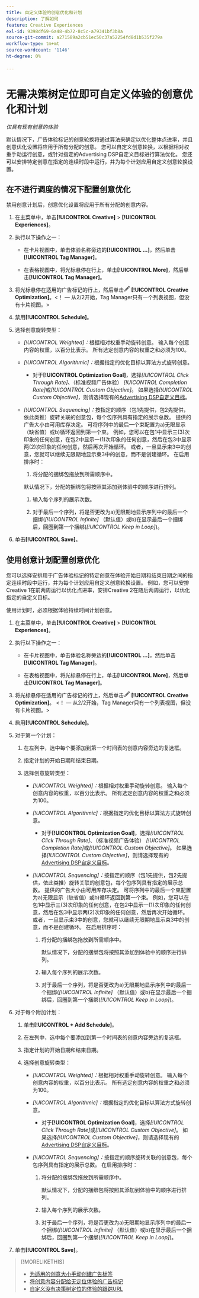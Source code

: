 ```yaml
---
title: 自定义体验的创意优化和计划
description: 了解如何
feature: Creative Experiences
exl-id: 9398df69-6a48-4b72-8c5c-a79341bf3b8a
source-git-commit: a271589a2cb51ec50c37a52254fd8d1b535f279a
workflow-type: tm+mt
source-wordcount: '1146'
ht-degree: 0%

---
```


# 无需决策树定位即可自定义体验的创意优化和计划

*仅具有现有创意的体验*

默认情况下，广告体验标记的创意轮换将通过算法来确定以优化整体点进率，并且创意优化设置将应用于所有分配的创意。 您可以自定义创意轮换，以根据相对权重手动运行创意，或针对指定的Advertising DSP自定义目标进行算法优化。 您还可以安排特定创意在指定的连续时段中运行，并为每个计划应用自定义创意轮换设置。

## 在不进行调度的情况下配置创意优化

禁用创意计划后，创意优化设置将应用于所有分配的创意内容。

1. 在主菜单中，单击&#x200B;**[!UICONTROL Creative]** > **[!UICONTROL Experiences]**。

1. 执行以下操作之一：

   * 在卡片视图中，单击体验名称旁边的&#x200B;**[!UICONTROL ...]**，然后单击&#x200B;**[!UICONTROL Tag Manager]**。

   * 在表格视图中，将光标悬停在行上，单击&#x200B;**[!UICONTROL More]**，然后单击&#x200B;**[!UICONTROL Tag Manager]**。

1. 将光标悬停在适用的广告标记的行上，然后单击![广告计划](/help/creative/assets/edit-gray.png "编辑跟踪URL") **[!UICONTROL Creative Optimization]**。&lt;！ — 从2/2开始，Tag Manager只有一个列表视图，但没有卡片视图。>

1. 禁用&#x200B;**[!UICONTROL Schedule]**。

1. 选择创意旋转类型：

   * *[!UICONTROL Weighted]：*&#x200B;根据相对权重手动旋转创意。 输入每个创意内容的权重，以百分比表示。 所有选定创意内容的权重之和必须为100。

   * *[!UICONTROL Algorithmic]：*&#x200B;根据指定的优化目标以算法方式旋转创意。

      * 对于&#x200B;**[!UICONTROL Optimization Goal]**，选择&#x200B;*[!UICONTROL Click Through Rate]*、（标准视频广告体验） *[!UICONTROL Completion Rate]*&#x200B;或&#x200B;*[!UICONTROL Custom Objective]*。  如果选择&#x200B;*[!UICONTROL Custom Objective]*，则请选择现有的[Advertising DSP自定义目标](/help/dsp/optimization/custom-goal.md)。<!-- Verify -->

   * *[!UICONTROL Sequencing]：*&#x200B;按指定的顺序（包1先提供，包2先提供，依此类推）旋转关联的创意包，每个包序列具有指定的展示总数。 提供的广告大小由可用库存决定。 可将序列中的最后一个束配置为a\)无限显示（缺省值）或b\)循环返回到第一个束。 例如，您可以在包1中显示三(3)次印象的任何创意，在包2中显示一(1)次印象的任何创意，然后在包3中显示两(2)次印象的任何创意，然后再次开始循环。 或者，一旦显示束3中的创意，您就可以继续无限期地显示束3中的创意，而不是创建循环。 在启用排序时：

      1. 将分配的捆绑包拖放到所需顺序中。

     默认情况下，分配的捆绑包将按照其添加到体验中的顺序进行排列。

      1. 输入每个序列的展示次数。

      1. 对于最后一个序列，将是否更改为a\)无限期地显示序列中的最后一个捆绑(*[!UICONTROL Infinite]* （默认值）或b\)在显示最后一个捆绑后，回圈到第一个捆绑(*[!UICONTROL Keep in Loop]*)。

1. 单击&#x200B;**[!UICONTROL Save]**。

## 使用创意计划配置创意优化

您可以选择安排用于广告体验标记的特定创意在体验开始日期和结束日期之间的指定连续时段中运行，并为每个计划应用自定义创意轮换设置。 例如，您可以安排Creative 1在前两周运行以优化点进率，安排Creative 2在随后两周运行，以优化指定的自定义目标。

使用计划时，必须根据体验持续时间计划创意。

1. 在主菜单中，单击&#x200B;**[!UICONTROL Creative]** > **[!UICONTROL Experiences]**。

1. 执行以下操作之一：

   * 在卡片视图中，单击体验名称旁边的&#x200B;**[!UICONTROL ...]**，然后单击&#x200B;**[!UICONTROL Tag Manager]**。

   * 在表格视图中，将光标悬停在行上，单击&#x200B;**[!UICONTROL More]**，然后单击&#x200B;**[!UICONTROL Tag Manager]**。

1. 将光标悬停在适用的广告标记的行上，然后单击![广告计划](/help/creative/assets/edit-gray.png "编辑跟踪URL") **[!UICONTROL Creative Optimization]**。 <!-- For targeted experiences, this is "Edit Schedules" -->&lt;！ — 从2/2开始，Tag Manager只有一个列表视图，但没有卡片视图。>

1. 启用&#x200B;**[!UICONTROL Schedule]**。

1. 对于第一个计划：

   1. 在左列中，选中每个要添加到第一个时间表的创意内容旁边的复选框。

   1. 指定计划的开始日期和结束日期。

   1. 选择创意旋转类型：

      * *[!UICONTROL Weighted]：*&#x200B;根据相对权重手动旋转创意。 输入每个创意内容的权重，以百分比表示。 所有选定创意内容的权重之和必须为100。

      * *[!UICONTROL Algorithmic]：*&#x200B;根据指定的优化目标以算法方式旋转创意。

         * 对于&#x200B;**[!UICONTROL Optimization Goal]**，选择&#x200B;*[!UICONTROL Click Through Rate]*、（标准视频广告体验） *[!UICONTROL Completion Rate]*&#x200B;或&#x200B;*[!UICONTROL Custom Objective]*。  如果选择&#x200B;*[!UICONTROL Custom Objective]*，则请选择现有的[Advertising DSP自定义目标](/help/dsp/optimization/custom-goal.md)。<!-- Verify -->

      * *[!UICONTROL Sequencing]：*&#x200B;按指定的顺序（包1先提供，包2先提供，依此类推）旋转关联的创意包，每个包序列具有指定的展示总数。 提供的广告大小由可用库存决定。 可将序列中的最后一个束配置为a\)无限显示（缺省值）或b\)循环返回到第一个束。 例如，您可以在包1中显示三(3)次印象的任何创意，在包2中显示一(1)次印象的任何创意，然后在包3中显示两(2)次印象的任何创意，然后再次开始循环。 或者，一旦显示束3中的创意，您就可以继续无限期地显示束3中的创意，而不是创建循环。 在启用排序时：

         1. 将分配的捆绑包拖放到所需顺序中。

            默认情况下，分配的捆绑包将按照其添加到体验中的顺序进行排列。

         1. 输入每个序列的展示次数。

         1. 对于最后一个序列，将是否更改为a\)无限期地显示序列中的最后一个捆绑(*[!UICONTROL Infinite]* （默认值）或b\)在显示最后一个捆绑后，回圈到第一个捆绑(*[!UICONTROL Keep in Loop]*)。

1. 对于每个附加计划：

   1. 单击&#x200B;**[!UICONTROL + Add Schedule]**。

   1. 在左列中，选中每个要添加到第一个时间表的创意内容旁边的复选框。

   1. 指定计划的开始日期和结束日期。

   1. 选择创意旋转类型：

      * *[!UICONTROL Weighted]：*&#x200B;根据相对权重手动旋转创意。 输入每个创意内容的权重，以百分比表示。 所有选定创意内容的权重之和必须为100。

      * *[!UICONTROL Algorithmic]：*&#x200B;根据指定的优化目标以算法方式旋转创意。

         * 对于&#x200B;**[!UICONTROL Optimization Goal]**，选择&#x200B;*[!UICONTROL Click Through Rate]*&#x200B;或&#x200B;*[!UICONTROL Custom Objective]*。  如果选择&#x200B;*[!UICONTROL Custom Objective]*，则请选择现有的[Advertising DSP自定义目标](/help/dsp/optimization/custom-goal.md)。<!-- Verify -->

      * *[!UICONTROL Sequencing]：*&#x200B;按指定的顺序旋转关联的创意包，每个包序列具有指定的展示总数。 在启用排序时：

         1. 将分配的捆绑包拖放到所需顺序中。

            默认情况下，分配的捆绑包将按照其添加到体验中的顺序进行排列。

         1. 输入每个序列的展示次数。

         1. 对于最后一个序列，将是否更改为a\)无限期地显示序列中的最后一个捆绑(*[!UICONTROL Infinite]* （默认值）或b\)在显示最后一个捆绑后，回圈到第一个捆绑(*[!UICONTROL Keep in Loop]*)。

1. 单击&#x200B;**[!UICONTROL Save]**。

>[!MORELIKETHIS]
>
>* [为适用的创意大小手动创建广告标签](/help/creative/experiences/experience-tag-create-manually.md)
>* [将创意内容分配给无定位体验的广告标记](experience-tag-assign-creatives.md)
>* [自定义没有决策树定位的体验的跟踪URL](experience-tracking-urls-no-targeting.md)

